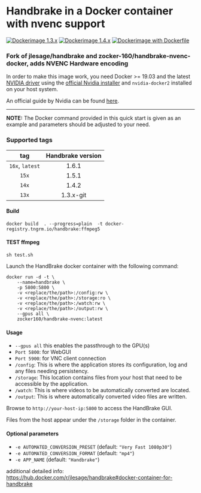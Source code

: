 # Handbrake in a Docker container with nvenc support
[![Dockerimage 1.3.x](https://github.com/HiWay-Media/handbrake-nvenc-docker-v2/actions/workflows/dockerimage-13x.yml/badge.svg)](https://github.com/HiWay-Media/handbrake-nvenc-docker-v2/actions/workflows/dockerimage-13x.yml)
[![Dockerimage 1.4.x](https://github.com/HiWay-Media/handbrake-nvenc-docker-v2/actions/workflows/dockerimage-14x.yml/badge.svg)](https://github.com/HiWay-Media/handbrake-nvenc-docker-v2/actions/workflows/dockerimage-14x.yml)
[![Dockerimage with Dockerfile](https://github.com/HiWay-Media/handbrake-nvenc-docker-v2/actions/workflows/dockerimage.yml/badge.svg)](https://github.com/HiWay-Media/handbrake-nvenc-docker-v2/actions/workflows/dockerimage.yml)


### Fork of jlesage/handbrake and zocker-160/handbrake-nvenc-docker, adds NVENC Hardware encoding

In order to make this image work, you need Docker >= 19.03 and the latest [NVIDIA driver](https://github.com/NVIDIA/nvidia-docker/wiki/Frequently-Asked-Questions#how-do-i-install-the-nvidia-driver) using the [official Nvidia installer](https://www.nvidia.com/en-us/drivers/unix/) and `nvidia-docker2` installed on your host system.

An official guide by Nvidia can be found [here](https://docs.nvidia.com/datacenter/cloud-native/container-toolkit/install-guide.html#installing-on-ubuntu-and-debian).

---

**NOTE:** The Docker command provided in this quick start is given as an example and parameters should be adjusted to your need.

### Supported tags

| tag             | Handbrake version |
|:---------------:|:-----------------:|
| `16x`, `latest` | 1.6.1             |
| `15x`           | 1.5.1             |
| `14x`           | 1.4.2             |
| `13x`           | 1.3.x-git         |



#### Build
```
docker build  . --progress=plain  -t docker-registry.tngrm.io/handbrake:ffmpeg5

```


#### TEST ffmpeg
```
sh test.sh

```


Launch the HandBrake docker container with the following command:

```
docker run -d -t \
    --name=handbrake \
    -p 5800:5800 \
    -v <replace/the/path>:/config:rw \
    -v <replace/the/path>:/storage:ro \
    -v <replace/the/path>:/watch:rw \
    -v <replace/the/path>:/output:rw \
    --gpus all \
    zocker160/handbrake-nvenc:latest
```

#### Usage

- `--gpus all` this enables the passthrough to the GPU(s)
- `Port 5800`: for WebGUI
- `Port 5900`: for VNC client connection
- `/config`: This is where the application stores its configuration, log and any files needing persistency.
- `/storage`: This location contains files from your host that need to be accessible by the application.
- `/watch`: This is where videos to be automatically converted are located.
- `/output`: This is where automatically converted video files are written.

Browse to `http://your-host-ip:5800` to access the HandBrake GUI. 

Files from the host appear under the `/storage` folder in the container.

#### Optional parameters

- `-e AUTOMATED_CONVERSION_PRESET` (default: `"Very Fast 1080p30"`)
- `-e AUTOMATED_CONVERSION_FORMAT` (default: `"mp4"`)
- `-e APP_NAME` (default: `"Handbrake"`)

additional detailed info:
<https://hub.docker.com/r/jlesage/handbrake#docker-container-for-handbrake>

